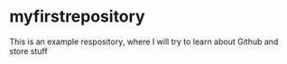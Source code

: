 # myfirstrepository
This is an example respository, where I will try to learn about Github and store stuff
